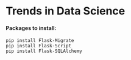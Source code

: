 # Trends in Data Science

#### Packages to install:
```
pip install Flask-Migrate
pip install Flask-Script
pip install Flask-SQLAlchemy
```